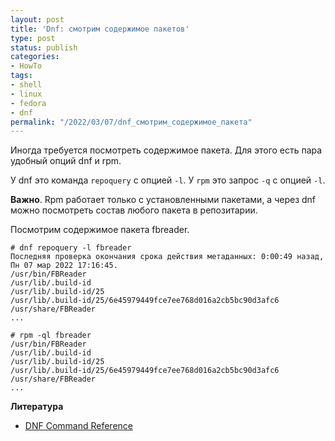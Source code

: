 ```yaml
---
layout: post
title: 'Dnf: смотрим содержимое пакетов'
type: post
status: publish
categories:
- HowTo
tags:
- shell
- linux
- fedora
- dnf
permalink: "/2022/03/07/dnf_смотрим_содержимое_пакета"
---
```


Иногда требуется посмотреть содержимое пакета. Для этого есть пара удобный опций dnf и rpm.

У dnf это команда ```repoquery``` с опцией ```-l```. У ```rpm``` это запрос ```-q``` c опцией ```-l```.

**Важно**. Rpm работает только с установленными пакетами, а через dnf можно посмотреть состав любого пакета в репозитарии.

Посмотрим содержимое пакета fbreader.

```shell
# dnf repoquery -l fbreader
Последняя проверка окончания срока действия метаданных: 0:00:49 назад, Пн 07 мар 2022 17:16:45.
/usr/bin/FBReader
/usr/lib/.build-id
/usr/lib/.build-id/25
/usr/lib/.build-id/25/6e45979449fce7ee768d016a2cb5bc90d3afc6
/usr/share/FBReader
...
```

```shell
# rpm -ql fbreader
/usr/bin/FBReader
/usr/lib/.build-id
/usr/lib/.build-id/25
/usr/lib/.build-id/25/6e45979449fce7ee768d016a2cb5bc90d3afc6
/usr/share/FBReader
...
```

**Литература**
* [DNF Command Reference](https://dnf.readthedocs.io/en/latest/command_ref.html)